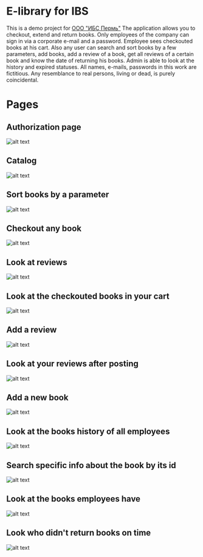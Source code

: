 
# E-library for IBS
This is a demo project for [ООО "ИБС Пермь"](https://ibs.ru/career/region/perm/)
The application allows you to checkout, extend and return books. Only employees of the company can sign in via a corporate e-mail and a password. Employee sees checkouted books at his cart. Also any user can search and sort books by a few parameters, add books, add a review of a book, get all reviews of a certain book and know the date of returning his books. Admin is able to look at the history and expired statuses. All names, e-mails, passwords in this work are fictitious. Any resemblance to real persons, living or dead, is purely coincidental.


# Pages
## Authorization page
![alt text](Screenshots/Auth.jpg)

## Catalog
![alt text](Screenshots/Catalog.jpg)

## Sort books by a parameter
![alt text](Screenshots/Sorting.jpg)

## Checkout any book
![alt text](Screenshots/Checkout.jpg)

## Look at reviews
![alt text](Screenshots/Reviews.jpg)

## Look at the checkouted books in your cart
![alt text](Screenshots/Cart.jpg)

## Add a review
![alt text](Screenshots/New_review.jpg)

## Look at your reviews after posting
![alt text](Screenshots/Published_review.jpg)

## Add a new book
![alt text](Screenshots/New_book.jpg)

## Look at the books history of all employees
![alt text](Screenshots/History.jpg)

## Search specific info about the book by its id
![alt text](Screenshots/Search_by_id.jpg)

## Look at the books employees have
![alt text](Screenshots/Book_keeping.jpg)

## Look who didn't return books on time
![alt text](Screenshots/Expired_books.jpg)